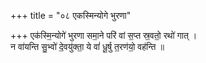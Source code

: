 +++
title = "०८ एकस्मिन्योगे भुरणा"

+++
एक॑स्मि॒न्योगे॑ भुरणा समा॒ने परि॑ वां स॒प्त स्र॒वतो॒ रथो॑ गात् ।  
न वा॑यन्ति सु॒भ्वो॑ दे॒वयु॑क्ता॒ ये वां॑ धू॒र्षु त॒रण॑यो॒ वह॑न्ति ॥